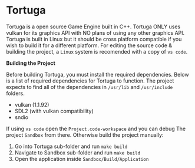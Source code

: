 Tortuga
===

Tortuga is a open source Game Engine built in C++. Tortuga ONLY uses vulkan for its graphics API with NO plans of using any other graphics API. Tortuga is built in Linux but it should be cross platform compatible if you wish to build it for a different platform. For editing the source code & building the project, a `Linux` system is recomended with a copy of `vs code`.

**Building the Project**

Before building Tortuga, you must install the required dependencies. Below is a list of required dependencies for Tortuga to function. The project expects to find all of the dependencies in `/usr/lib` and `/usr/include` folders.
* vulkan (1.1.92)
* SDL2 (with vulkan compatibility)
* sndio

If using `vs code` open the `Project.code-workspace` and you can debug The project `Sandbox` from there. Otherwise build the project manually:

1. Go into Tortuga sub-folder and run `make build`
2. Navigate to Sandbox sub-folder and run `make build`
3. Open the application inside `Sandbox/Build/Application`

